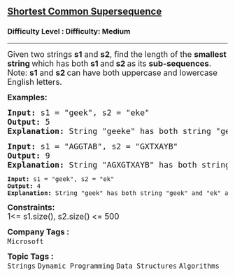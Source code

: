 <h2><a href="https://www.geeksforgeeks.org/problems/shortest-common-supersequence0322/1">Shortest Common Supersequence</a></h2><h3>Difficulty Level : Difficulty: Medium</h3><hr><div class="problems_problem_content__Xm_eO"><p><span style="font-size: 18px;">Given two strings <strong>s1</strong> and <strong>s2</strong>, find the length of the <strong>smallest string </strong>which has both <strong>s1 </strong>and<strong> s2 </strong>as its <strong>sub-sequences</strong>.<br>Note: <strong>s1</strong> and <strong>s2&nbsp;</strong>can have both uppercase and lowercase English letters.</span></p>
<p><span style="font-size: 18px;"><strong>Examples:</strong></span></p>
<pre><span style="font-size: 18px;"><strong>Input: </strong>s1 = "geek", s2 = "eke"
<strong>Output: </strong>5<strong>
Explanation: </strong></span><span style="font-size: 18px;">String "geeke" has both string "geek" and "eke" as subsequences.</span>
</pre>
<pre><span style="font-size: 18px;"><strong>Input: </strong>s1 = "AGGTAB", s2 = "GXTXAYB"
<strong>Output: </strong>9<strong>
Explanation: </strong></span><span style="font-size: 18px;">String "AGXGTXAYB" has both string "AGGTAB" and "GXTXAYB" as subsequences.<br></span></pre>
<pre><strong>Input: </strong>s1 = "geek", s2 = "ek"
<strong>Output: </strong>4<strong>
Explanation: </strong>String "geek" has both string "geek" and "ek" as subsequences.</pre>
<p><span style="font-size: 18px;"><strong>Constraints:</strong><br>1&lt;= s1.size(), s2.size() &lt;= 500</span></p></div><p><span style=font-size:18px><strong>Company Tags : </strong><br><code>Microsoft</code>&nbsp;<br><p><span style=font-size:18px><strong>Topic Tags : </strong><br><code>Strings</code>&nbsp;<code>Dynamic Programming</code>&nbsp;<code>Data Structures</code>&nbsp;<code>Algorithms</code>&nbsp;

